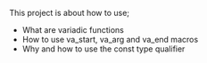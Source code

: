 This project is about how to use;

* What are variadic functions
* How to use va_start, va_arg and va_end macros
* Why and how to use the const type qualifier
